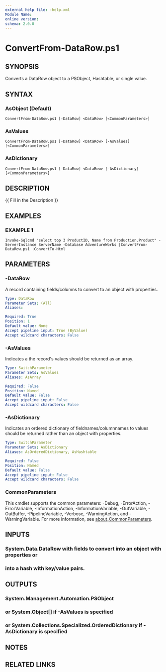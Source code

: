 ```yaml
---
external help file: -help.xml
Module Name:
online version:
schema: 2.0.0
---
```


# ConvertFrom-DataRow.ps1

## SYNOPSIS
Converts a DataRow object to a PSObject, Hashtable, or single value.

## SYNTAX

### AsObject (Default)
```
ConvertFrom-DataRow.ps1 [-DataRow] <DataRow> [<CommonParameters>]
```

### AsValues
```
ConvertFrom-DataRow.ps1 [-DataRow] <DataRow> [-AsValues] [<CommonParameters>]
```

### AsDictionary
```
ConvertFrom-DataRow.ps1 [-DataRow] <DataRow> [-AsDictionary] [<CommonParameters>]
```

## DESCRIPTION
{{ Fill in the Description }}

## EXAMPLES

### EXAMPLE 1
```
Invoke-Sqlcmd "select top 3 ProductID, Name from Production.Product" -ServerInstance ServerName -Database AdventureWorks |ConvertFrom-DataRow.ps1 |ConvertTo-Html
```

## PARAMETERS

### -DataRow
A record containing fields/columns to convert to an object with properties.

```yaml
Type: DataRow
Parameter Sets: (All)
Aliases:

Required: True
Position: 1
Default value: None
Accept pipeline input: True (ByValue)
Accept wildcard characters: False
```

### -AsValues
Indicates a the record's values should be returned as an array.

```yaml
Type: SwitchParameter
Parameter Sets: AsValues
Aliases: AsArray

Required: False
Position: Named
Default value: False
Accept pipeline input: False
Accept wildcard characters: False
```

### -AsDictionary
Indicates an ordered dictionary of fieldnames/columnnames to values should be returned
rather than an object with properties.

```yaml
Type: SwitchParameter
Parameter Sets: AsDictionary
Aliases: AsOrderedDictionary, AsHashtable

Required: False
Position: Named
Default value: False
Accept pipeline input: False
Accept wildcard characters: False
```

### CommonParameters
This cmdlet supports the common parameters: -Debug, -ErrorAction, -ErrorVariable, -InformationAction, -InformationVariable, -OutVariable, -OutBuffer, -PipelineVariable, -Verbose, -WarningAction, and -WarningVariable. For more information, see [about_CommonParameters](http://go.microsoft.com/fwlink/?LinkID=113216).

## INPUTS

### System.Data.DataRow with fields to convert into an object with properties or
### into a hash with key/value pairs.
## OUTPUTS

### System.Management.Automation.PSObject
### or System.Object[] if -AsValues is specified
### or System.Collections.Specialized.OrderedDictionary if -AsDictionary is specified
## NOTES

## RELATED LINKS
